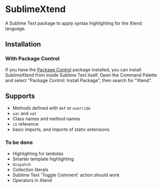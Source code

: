 SublimeXtend
============

A Sublime Text package to apply syntax highlighting for the Xtend language.

## Installation ##

### With Package Control ###

If you have the [Package Control][package_control] package installed, you can install SublimeXtend from inside Sublime Text itself. Open the Command Palette and select "Package Control: Install Package", then search for "Xtend".

## Supports ##

* Methods defined with `def` or `override`
* `var` and `val`
* Class names and method names
* `it` reference
* basic imports, and imports of static extensions

### To be done ###

* Highlighting for lambdas
* Smarter template highlighting
* `dispatch`
* Collection literals
* Sublime Text 'Toggle Comment' action should work
* Operators in Xtend

[sublime]: http://www.sublimetext.com/
[package_control]: http://wbond.net/sublime_packages/package_control

